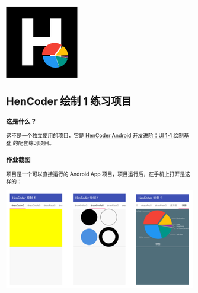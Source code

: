 ![](images/icon.png)

HenCoder 绘制 1 练习项目
===

### 这是什么？

这不是一个独立使用的项目，它是 [HenCoder Android 开发进阶：UI 1-1 绘制基础](http://hencoder.com/ui-1-1) 的配套练习项目。

### 作业截图

项目是一个可以直接运行的 Android App 项目，项目运行后，在手机上打开是这样的：

![](images/preview.png)

